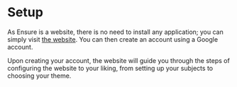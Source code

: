 # Setup

As Ensure is a website, there is no need to install any application; you can simply visit [the website](https://ensure.sebdoe.com). You can then create an account using a Google account.

Upon creating your account, the website will guide you through the steps of configuring the website to your liking, from setting up your subjects to choosing your theme.